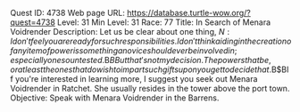 Quest ID: 4738
Web page URL: https://database.turtle-wow.org/?quest=4738
Level: 31
Min Level: 31
Race: 77
Title: In Search of Menara Voidrender
Description: Let us be clear about one thing, $N: I don't feel you are ready for such responsibilities. I don't think aiding in the creation of any item of power is something a novice should ever be involved in; especially one so untested.$B$BBut that's not my decision. The powers that be, or at least the ones that do wish to impart such gifts upon you get to decide that.$B$BIf you're interested in learning more, I suggest you seek out Menara Voidrender in Ratchet. She usually resides in the tower above the port town.
Objective: Speak with Menara Voidrender in the Barrens.
